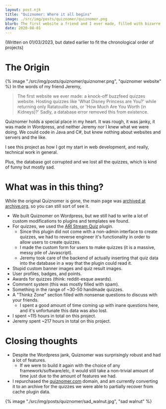 ```yaml
---
layout: post.njk
title: "Quiznomer: Where it all begins"
image: ./src/img/posts/quiznomer/quiznomer.png
blurb: The first website a friend and I ever made, filled with bizarre and nonsense quizzes.
date: 2020-08-01
---
```

(Written on 01/03/2023, but dated earlier to fit the chronological order of projects)     

# The Origin
{% image "./src/img/posts/quiznomer/quiznomer.png", "quiznomer website" %}
In the words of my friend Jeremy,
> The first website we ever made: a knock-off buzzfeed quizzes website. Hosting quizzes like 'What Disney Princess are You?' while returning only Ratatouille rats, or 'How Much Are You Worth (in Kidneys)?' Sadly, a database error removed this from existence.

Quiznomer holds a special place in my heart. It was rough, it was janky, it was made in Wordpress, and neither Jeremy nor I knew what we were doing. We could code in Java and C#, but knew nothing about websites and servers and the like. 

I see this project as how I got my start in web development, and really, technical work in general.

Plus, the database got corrupted and we lost all the quizzes, which is kind of funny but mostly sad.

# What was in this thing?
While the original Quiznomer is gone, the main page was [archived at archive.org](https://web.archive.org/web/20210123194034/https://quiznomer.com/), so you can still sort of see it.
* We built Quiznomer on Wordpress, but we still had to write a lot of custom modifications to plugins and templates we found.
* For quizzes, we used the [ARI Stream Quiz](https://wordpress.org/plugins/ari-stream-quiz/) plugin. 
    * Since this plugin did not come with a non-admin interface to create quizzes, we had to reverse engineer it's functionality in order to allow users to create quizzes.
    * I made the custom form for users to make quizzes (it is a massive, messy pile of Javascript).
    * Jeremy took care of the backend of actually inserting that quiz data into the database in a way that the plugin could read it.
* Stupid custom banner images and quiz result images.
* User profiles, badges, and points.
* Awards for quizzes (think: reddit-esque awards).
* Comment system (this was mostly filled with spam).
* Something in the range of ~30-50 handmade quizzes.
* A "Thinkz Zone" section filled with nonsense questions to discuss with your friends.
    * I spent a good amount of time coming up with inane questions here, and it's unfortunate this data
    was also lost.
* I spent ~115 hours in total on this project.
* Jeremy spent ~217 hours in total on this project.

# Closing thoughts
* Despite the Wordpress jank, Quiznomer was surprisingly robust and had a lot of features. 
    * If we were to build it again with the choice of any framework/software/etc, it would still take a non-trivial amount of time just due to the amount of features we had.
* I repurchased the [quiznomer.com](https://quiznomer.com/) domain, and am currently converting it to an archive for the quizzes we were able to partially recover from cache plugin data.

{% image "./src/img/posts/quiznomer/sad_walnut.jpg", "sad walnut" %}